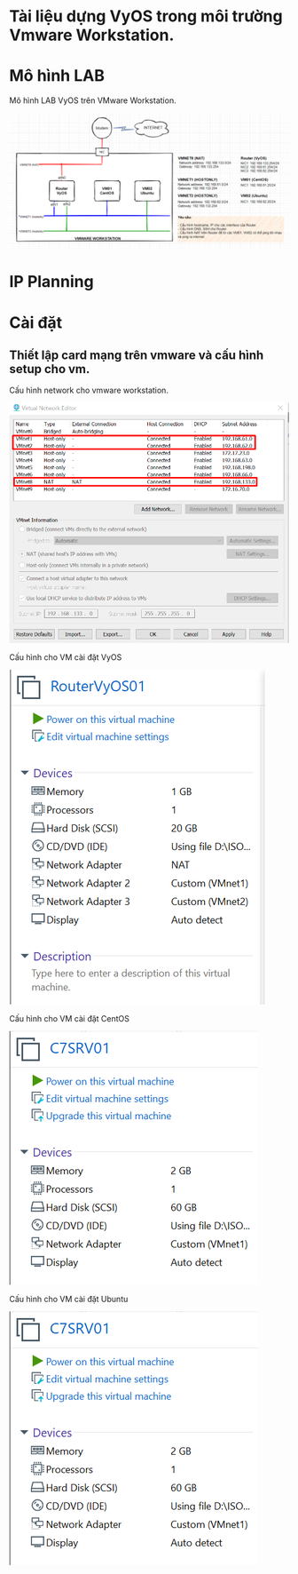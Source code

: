 # Tài liệu dựng VyOS trong môi trường Vmware Workstation.

# Mô hình LAB

Mô hình LAB VyOS trên VMware Workstation.

![LAB_VYOS](../images/LAB_VYOS.png)

# IP Planning

# Cài đặt 

## Thiết lập card mạng trên vmware và cấu hình setup cho vm.

Cấu hình network cho vmware workstation.

![vyos1](../images/vyos1.png)

Cấu hình cho VM cài đặt VyOS

![vyos2](../images/vyos2.png)

Cấu hình cho VM cài đặt CentOS

![vyos3](../images/vyos3.png)

Cấu hình cho VM cài đặt Ubuntu

![vyos4](../images/vyos3.png)



